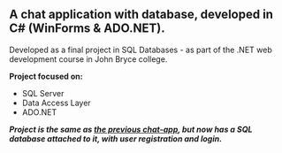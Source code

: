 ## A chat application with database, developed in C# (WinForms & ADO.NET).

Developed as a final project in SQL Databases - as part of the .NET web development course in John Bryce college.

**Project focused on:**
- SQL Server
- Data Access Layer
- ADO.NET

_**Project is the same as [the previous chat-app](https://github.com/ohad-shai/chat-app), but now has a SQL database attached to it, with user registration and login.**_
